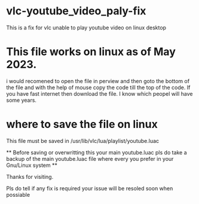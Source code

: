 # vlc-youtube_video_paly-fix
This is a fix for vlc unable to play youtube video on linux desktop


# This file works on linux as of May 2023.

i would recomened to open the file in perview and then goto the bottom of the file and with the help of mouse copy the code till the top of the code. If you have fast internet then download the file. I know which peopel will have some years.

# where to save the file on linux

This file must be saved in /usr/lib/vlc/lua/playlist/youtube.luac 

** Before saving or overwritting this your main youtube.luac pls do take a backup of the main youtube.luac file where every you prefer in your Gnu/Linux system **

Thanks for visiting. 

Pls do tell if any fix is required your issue will be resoled soon when possiable
